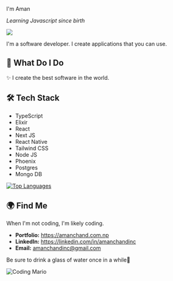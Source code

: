 I'm Aman

_Learning Javascript since birth_ 

![](https://komarev.com/ghpvc/?username=Aman-in-Github&style=flat-square&color=6495ED&label=Profile+Views)

I'm a software developer. I create applications that you can use.

## 🚀 What Do I Do

✨ I create the best software in the world.

## 🛠️ Tech Stack

- TypeScript
- Elixir
- React
- Next JS
- React Native
- Tailwind CSS
- Node JS
- Phoenix
- Postgres
- Mongo DB

<a href="https://github.com/Aman-in-GitHub" align="left"><img src="https://github-readme-stats.vercel.app/api/top-langs/?username=Aman-in-GitHub&langs_count=5&title_color=3382ed&text_color=ffffff&icon_color=3382ed&bg_color=161b22&hide_border=true&locale=en&custom_title=Top%20%Languages" alt="Top Languages" /></a>

## 🌍 Find Me

When I'm not coding, I'm likely coding. 

- **Portfolio:** https://amanchand.com.np
- **LinkedIn:** https://linkedin.com/in/amanchandinc
- **Email:** amanchandinc@gmail.com

Be sure to drink a glass of water once in a while💙

![Coding Mario](https://user-images.githubusercontent.com/74038190/225813708-98b745f2-7d22-48cf-9150-083f1b00d6c9.gif)
